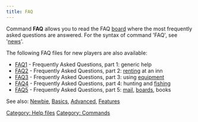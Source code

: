 ```yaml
---
title: FAQ
---
```


Command **FAQ** allows you to read the FAQ [board](board "wikilink")
where the most frequently asked questions are answered. For the syntax
of command 'FAQ', see '[news](news "wikilink")'.

The following FAQ files for new players are also available:

- [FAQ1](FAQ1 "wikilink") - Frequently Asked Questions, part 1: generic
  help
- [FAQ2](FAQ2 "wikilink") - Frequently Asked Questions, part 2:
  [renting](rent "wikilink") at an inn
- [FAQ3](FAQ3 "wikilink") - Frequently Asked Questions, part 3: using
  [equipment](equipment "wikilink")
- [FAQ4](FAQ4 "wikilink") - Frequently Asked Questions, part 4: hunting
  and [fishing](fish "wikilink")
- [FAQ5](FAQ5 "wikilink") - Frequently Asked Questions, part 5:
  [mail](mail "wikilink"), [boards](board "wikilink"), books

See also: [Newbie](Newbie "wikilink"), [Basics](Basics "wikilink"),
[Advanced](Advanced "wikilink"), [Features](Features "wikilink")

[Category: Help files](Category:_Help_files "wikilink") [Category:
Commands](Category:_Commands "wikilink")